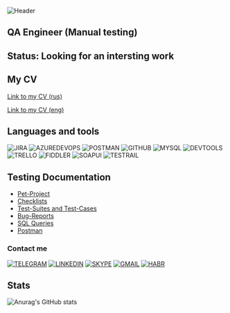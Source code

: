 ![Header](https://github.com/AAstashko/AAstashko/blob/main/assets/Neon_gif_2.gif)

## QA Engineer (Manual testing)

## Status: Looking for an intersting work

## My CV
[Link to my CV (rus)](https://drive.google.com/file/d/1nXUivpgcFJu33svkuynmnEShA2PnRnTO/view?usp=sharing)

[Link to my CV (eng)](https://drive.google.com/file/d/17N0oM03Hj9h_zZMSwxSKlSLAgWShJHJg/view?usp=sharing)

## Languages and tools
![JIRA](https://img.shields.io/badge/Jira-090909?style=for-the-badge&logo=jira&logoColor=136be1)
![AZUREDEVOPS](https://img.shields.io/badge/AzureDevOps-090909?style=for-the-badge&logo=AzureDevOps&logoColor=136be1)
![POSTMAN](https://img.shields.io/badge/Postman-090909?style=for-the-badge&logo=postman&logoColor=f76935)
![GITHUB](https://img.shields.io/badge/Github-090909?style=for-the-badge&logo=github&logoColor=8cc4d7)
![MYSQL](https://img.shields.io/badge/MySQL-090909?style=for-the-badge&logo=MySQL&logoColor=71b556)
![DEVTOOLS](https://img.shields.io/badge/DevTools-090909?style=for-the-badge&logo=googlechrome&logoColor=7d5fa6)
![TRELLO](https://img.shields.io/badge/Trello-090909?style=for-the-badge&logo=trello&logoColor=136be1)
![FIDDLER](https://img.shields.io/badge/Fiddler-090909?style=for-the-badge&logo=Fiddler&logoColor=7d5fa6)
![SOAPUI](https://img.shields.io/badge/SoapUI-090909?style=for-the-badge&logo=Soapui&logoColor=71b556)
![TESTRAIL](https://img.shields.io/badge/TestRail-090909?style=for-the-badge&logo=testrail&logoColor=71b556)

## Testing Documentation
- [Pet-Project](https://github.com/AAstashko/Pet-Project)
- [Checklists](https://github.com/AAstashko/Checklists)
- [Test-Suites and Test-Cases](https://github.com/AAstashko/Test-Suites-and-Test-Cases)
- [Bug-Reports](https://github.com/AAstashko/Bug-Reports)
- [SQL Queries](https://github.com/AAstashko/SQL-Queries)
- [Postman](https://github.com/AAstashko/Postman)

### Contact me
[![TELEGRAM](https://img.shields.io/badge/Telegram-090909?style=for-the-badge&logo=telegram&logoColor=31a5db)](https://t.me/trollentino/)
[![LINKEDIN](https://img.shields.io/badge/Linkedin-090909?style=for-the-badge&logo=linkedin&logoColor=0073b1)](https://www.linkedin.com/in/alexander-astashko?lipi=urn%3Ali%3Apage%3Ad_flagship3_profile_view_base_contact_details%3BddYQow4OT5GKCnWrJ0FHwQ%3D%3D)
[![SKYPE](https://img.shields.io/badge/skype-090909?style=for-the-badge&logo=skype&logoColor=f0073b1)](https://join.skype.com/invite/CeBKAKluFdXm)
[![GMAIL](https://img.shields.io/badge/Mail-090909?style=for-the-badge&logo=gmail&logoColor=f70000)](mailto:astashko.a@gmail.com/)
[![HABR](https://img.shields.io/badge/HABR-090909?style=for-the-badge&logo=habr&logoColor=f0073b1)](https://career.habr.com/trollentino)

## Stats
![Anurag's GitHub stats](https://github-readme-stats.vercel.app/api?username=AAstashko&theme=midnight-purple&show_icons=true)